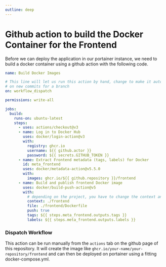 ```yaml
---
outline: deep
---
```


# Github action to build the Docker Container for the Frontend

Before we can deploy the application in our portainer instance, we need to build a docker container using a 
github action with the following code.

```yaml
name: Build Docker Images

# This line will let us run this action by hand, change to make it automated 
# on new commits for a branch
on: workflow_dispatch

permissions: write-all

jobs:
  build:
    runs-on: ubuntu-latest
    steps:
      - uses: actions/checkout@v3
      - name: Log in to Docker Hub
        uses: docker/login-action@v3
        with:
          registry: ghcr.io
          username: ${{ github.actor }}
          password: ${{ secrets.GITHUB_TOKEN }}
      - name: Extract Frontend metadata (tags, labels) for Docker
        id: meta_frontend
        uses: docker/metadata-action@v5.5.0
        with:
          images: ghcr.io/${{ github.repository }}/frontend
      - name: Build and publish frontend Docker image
        uses: docker/build-push-action@v5
        with:
          # depending on the project, you have to change the context and file
          context: ./frontend
          file: ./frontend/Dockerfile
          push: true
          tags: ${{ steps.meta_frontend.outputs.tags }}
          labels: ${{ steps.meta_frontend.outputs.labels }}
```

### Dispatch Workflow

This action can be run manually from the `actions` tab on the github page of this repository. It will create
the image like `ghcr.io/your-name/your-repository/frontend` and can then be deployed on portainer using a
fitting docker-compose.yml.